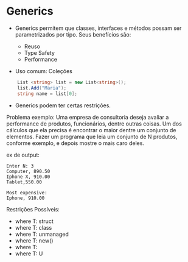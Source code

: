 # Generics

- Generics permitem que classes, interfaces e métodos possam ser parametrizados por tipo. Seus benefícios são:
    - Reuso
    - Type Safety
    - Performance

- Uso comum: Coleções

```csharp
    List <string> list = new List<string>();
    list.Add("Maria");
    string name = list[0];
```
- Generics podem ter certas restrições.

Problema exemplo:
    Uma empresa de consultoria deseja avaliar a performance de produtos, funcionários, dentre outras coisas. Um dos cálculos que ela precisa é encontrar o maior dentre um conjunto de elementos.
    Fazer um programa que leia um conjunto de N produtos, conforme exemplo, e depois mostre o mais caro deles.

ex de output:

```
Enter N: 3
Computer, 890.50
Iphone X, 910.00
Tablet,550.00

Most expensive:
Iphone, 910.00
```

Restrições Possíveis:
- where T: struct
- where T: class
- where T: unmanaged
- where T: new()
- where T: <base type name>
- where T: U
